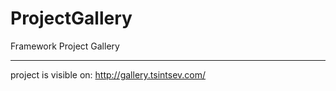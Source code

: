 # ProjectGallery
Framework Project Gallery

-------------------------------

project is visible on: <a href="http://gallery.tsintsev.com/" target="_blank">http://gallery.tsintsev.com/</a>